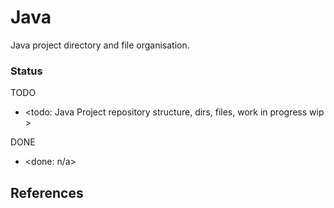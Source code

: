 # Java

Java project directory and file organisation.

### Status

TODO
* <todo: Java Project repository structure, dirs, files, work in progress wip >

DONE
* <done: n/a>

## References

